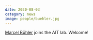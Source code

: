 ```yaml
---
date: 2020-08-03
category: news
image: people/buehler.jpg
---
```


[Marcel Bühler](/people/buehler/) joins the AIT lab. Welcome!

